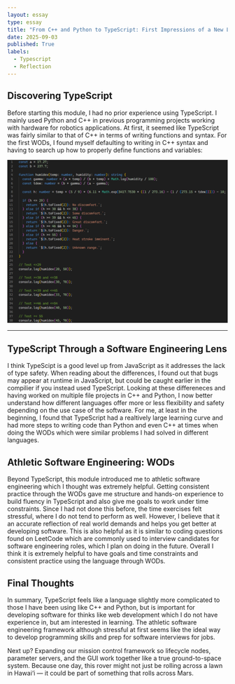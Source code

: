 ```yaml
---
layout: essay
type: essay
title: "From C++ and Python to TypeScript: First Impressions of a New Language"
date: 2025-09-03
published: True
labels:
  - Typescript
  - Reflection
---
```


## Discovering TypeScript
Before starting this module, I had no prior experience using TypeScript. I mainly used Python and C++ in previous programming projects working with hardware for robotics applications. At first, it seemed like TypeScript was fairly similar to that of C++ in terms of writing functions and syntax. For the first WODs, I found myself defaulting to writing in C++ syntax and having to search up how to properly define functions and variables:

<img width="750px" class="rounded float-start pe-4" src="../img/WOD1.png">

<hr>

## TypeScript Through a Software Engineering Lens
I think TypeScipt is a good level up from JavaScript as it addresses the lack of type safety. When reading about the differences, I found out that bugs may appear at runtime in JavaScript, but could be caught earlier in the compilier if you instead used TypeScript. Looking at these differeneces and having worked on multiple file projects in C++ and Python, I now better understand how different languages offer more or less flexibility and safety depending on the use case of the software. For me, at least in the beginning, I found that TypeScript had a realtively large learning curve and had more steps to writing code than Python and even C++ at times when doing the WODs which were similar problems I had solved in different languages.

## Athletic Software Engineering: WODs
Beyond TypeScript, this module introduced me to athletic software engineering which I thought was extremely helpful. Getting consistent practice through the WODs gave me structure and hands-on experience to build fluency in TypeScript and also give me goals to work under time constraints. Since I had not done this before, the time exercises felt stressful, where I do not tend to perform as well. However, I believe that it an accurate reflection of real world demands and helps you get better at developing software. This is also helpful as it is similar to coding questions found on LeetCode which are commonly used to interview candidates for software engineering roles, which I plan on doing in the future. Overall I think it is extremely helpful to have goals and time constraints and consistent practice using the language through WODs.

## Final Thoughts
In summary, TypeScript feels like a language slightly more complicated to those I have been using like C++ and Python, but is important for developing software for thinks like web development which I do not have experience in, but am interested in learning. The athletic software engineering framework although stressful at first seems like the ideal way to develop programming skills and prep for software interviews for jobs. 

Next up? Expanding our mission control framework so lifecycle nodes, parameter servers, and the GUI work together like a true ground-to-space system. Because one day, this rover might not just be rolling across a lawn in Hawai‘i — it could be part of something that rolls across Mars.  
